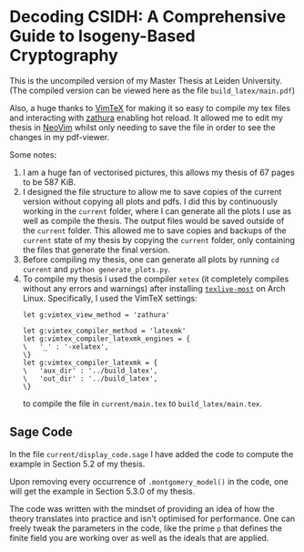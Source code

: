 # Decoding CSIDH: A Comprehensive Guide to Isogeny-Based Cryptography
This is the uncompiled version of my Master Thesis at Leiden University.
(The compiled version can be viewed here as the file `build_latex/main.pdf`)

Also, a huge thanks to [VimTeX](https://github.com/lervag/vimtex) for making it so easy to compile my tex files and interacting with [zathura](https://github.com/pwmt/zathura) enabling hot reload. It allowed me to edit my thesis in [NeoVim](https://github.com/neovim/neovim) whilst only needing to save the file in order to see the changes in my pdf-viewer.

Some notes:
1.  I am a huge fan of vectorised pictures, this allows my thesis of 67 pages to be 587 KiB.
2.  I designed the file structure to allow me to save copies of the current version without copying all plots and pdfs. I did this by continuously working in the `current` folder, where I can generate all the plots I use as well as compile the thesis. The output files would be saved outside of the `current` folder. This allowed me to save copies and backups of the `current` state of my thesis by copying the `current` folder, only containing the files that generate the final version.
3.  Before compiling my thesis, one can generate all plots by running `cd current` and `python generate_plots.py`.
4.  To compile my thesis I used the compiler `xetex` (it completely compiles without any errors and warnings) after installing [`texlive-most`](https://archlinux.org/groups/x86_64/texlive-most/) on Arch Linux. Specifically, I used the VimTeX settings:
    ```
    let g:vimtex_view_method = 'zathura'

    let g:vimtex_compiler_method = 'latexmk'
    let g:vimtex_compiler_latexmk_engines = {
    \   '_' : '-xelatex',
    \}
    let g:vimtex_compiler_latexmk = {
    \   'aux_dir' : '../build_latex',
    \   'out_dir' : '../build_latex',
    \}
    ```
    to compile the file in `current/main.tex` to `build_latex/main.tex`.

## Sage Code
In the file `current/display_code.sage` I have added the code to compute the example in Section 5.2 of my thesis.

Upon removing every occurrence of `.montgomery_model()` in the code, one will get the example in Section 5.3.0 of my thesis.

The code was written with the mindset of providing an idea of how the theory translates into practice and isn't optimised for performance.
One can freely tweak the parameters in the code, like the prime `p` that defines the finite field you are working over as well as the ideals that are applied.
